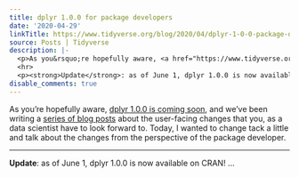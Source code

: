 ```yaml
---
title: dplyr 1.0.0 for package developers
date: '2020-04-29'
linkTitle: https://www.tidyverse.org/blog/2020/04/dplyr-1-0-0-package-dev/
source: Posts | Tidyverse
description: |-
  <p>As you&rsquo;re hopefully aware, <a href="https://www.tidyverse.org/blog/2020/03/dplyr-1-0-0-is-coming-soon/" target="_blank" rel="noopener">dplyr 1.0.0 is coming soon</a>, and we&rsquo;ve been writing a <a href="https://www.tidyverse.org/tags/dplyr/" target="_blank" rel="noopener">series of blog posts</a> about the user-facing changes that you, as a data scientist have to look forward to. Today, I wanted to change tack a little and talk about the changes from the perspective of the package developer.</p>
  <hr>
  <p><strong>Update</strong>: as of June 1, dplyr 1.0.0 is now available on CRAN! ...
disable_comments: true
---
```

<p>As you&rsquo;re hopefully aware, <a href="https://www.tidyverse.org/blog/2020/03/dplyr-1-0-0-is-coming-soon/" target="_blank" rel="noopener">dplyr 1.0.0 is coming soon</a>, and we&rsquo;ve been writing a <a href="https://www.tidyverse.org/tags/dplyr/" target="_blank" rel="noopener">series of blog posts</a> about the user-facing changes that you, as a data scientist have to look forward to. Today, I wanted to change tack a little and talk about the changes from the perspective of the package developer.</p>
<hr>
<p><strong>Update</strong>: as of June 1, dplyr 1.0.0 is now available on CRAN! ...